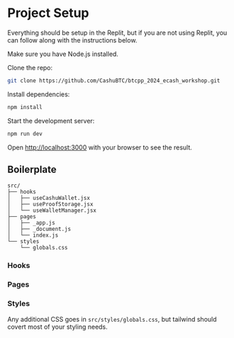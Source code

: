 # Project Setup

Everything should be setup in the Replit, but if you are not using Replit, you can follow along with the instructions below.

Make sure you have Node.js installed.

Clone the repo:

```bash
git clone https://github.com/CashuBTC/btcpp_2024_ecash_workshop.git
```

Install dependencies:

```bash
npm install
```

Start the development server:

```bash
npm run dev
```

Open [http://localhost:3000](http://localhost:3000) with your browser to see the result.

## Boilerplate

```
src/
├── hooks
│   ├── useCashuWallet.jsx
│   ├── useProofStorage.jsx
│   └── useWalletManager.jsx
├── pages
│   ├── _app.js
│   ├── _document.js
│   └── index.js
└── styles
    └── globals.css
```

### Hooks

### Pages

### Styles

Any additional CSS goes in `src/styles/globals.css`, but tailwind should covert most of your styling needs.
